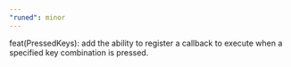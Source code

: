 ```yaml
---
"runed": minor
---
```


feat(PressedKeys): add the ability to register a callback to execute when a specified key combination is pressed.
